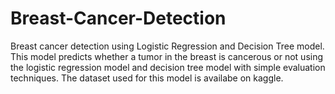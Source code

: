 # Breast-Cancer-Detection
Breast cancer detection using Logistic Regression and Decision Tree model.
This model predicts whether a tumor in the breast is cancerous or not using the logistic regression model and decision tree model with simple evaluation techniques.
The dataset used for this model is availabe on kaggle.
